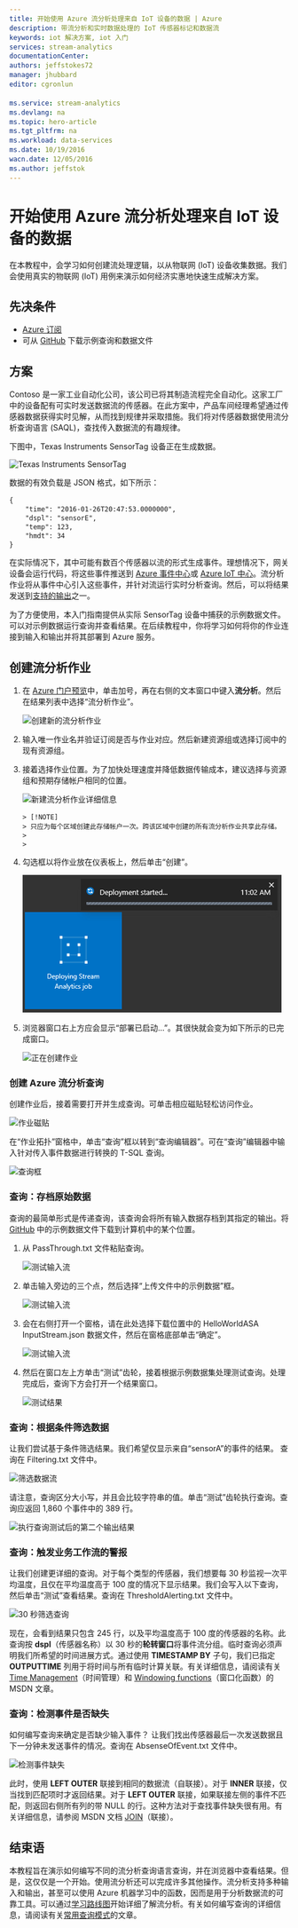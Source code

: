 ```yaml
---
title: 开始使用 Azure 流分析处理来自 IoT 设备的数据 | Azure
description: 带流分析和实时数据处理的 IoT 传感器标记和数据流
keywords: iot 解决方案, iot 入门
services: stream-analytics
documentationCenter: 
authors: jeffstokes72
manager: jhubbard
editor: cgronlun

ms.service: stream-analytics
ms.devlang: na
ms.topic: hero-article
ms.tgt_pltfrm: na
ms.workload: data-services
ms.date: 10/19/2016
wacn.date: 12/05/2016
ms.author: jeffstok
---
```


# 开始使用 Azure 流分析处理来自 IoT 设备的数据
在本教程中，会学习如何创建流处理逻辑，以从物联网 (IoT) 设备收集数据。我们会使用真实的物联网 (IoT) 用例来演示如何经济实惠地快速生成解决方案。

## 先决条件
-   [Azure 订阅](https://www.azure.cn/pricing/1rmb-trial/)
-   可从 [GitHub](https://github.com/Azure/azure-stream-analytics/tree/master/Samples/GettingStarted) 下载示例查询和数据文件

## 方案
Contoso 是一家工业自动化公司，该公司已将其制造流程完全自动化。这家工厂中的设备配有可实时发送数据流的传感器。在此方案中，产品车间经理希望通过传感器数据获得实时见解，从而找到规律并采取措施。我们将对传感器数据使用流分析查询语言 (SAQL)，查找传入数据流的有趣规律。

下图中，Texas Instruments SensorTag 设备正在生成数据。

![Texas Instruments SensorTag](./media/stream-analytics-get-started-with-iot-devices/stream-analytics-get-started-with-iot-devices-01.jpg)  

数据的有效负载是 JSON 格式，如下所示：

    {
        "time": "2016-01-26T20:47:53.0000000",  
        "dspl": "sensorE",  
        "temp": 123,  
        "hmdt": 34  
    }  

在实际情况下，其中可能有数百个传感器以流的形式生成事件。理想情况下，网关设备会运行代码，将这些事件推送到 [Azure 事件中心](https://www.azure.cn/home/features/event-hubs/)或 [Azure IoT 中心](https://www.azure.cn/home/features/iot-hub/)。流分析作业将从事件中心引入这些事件，并针对流运行实时分析查询。然后，可以将结果发送到[支持的输出](./stream-analytics-define-outputs.md)之一。

为了方便使用，本入门指南提供从实际 SensorTag 设备中捕获的示例数据文件。可以对示例数据运行查询并查看结果。在后续教程中，你将学习如何将你的作业连接到输入和输出并将其部署到 Azure 服务。

## 创建流分析作业
1. 在 [Azure 门户预览](http://portal.azure.cn)中，单击加号，再在右侧的文本窗口中键入**流分析**。然后在结果列表中选择“流分析作业”。
   
    ![创建新的流分析作业](./media/stream-analytics-get-started-with-iot-devices/stream-analytics-get-started-with-iot-devices-02.png)  

2. 输入唯一作业名并验证订阅是否与作业对应。然后新建资源组或选择订阅中的现有资源组。
3. 接着选择作业位置。为了加快处理速度并降低数据传输成本，建议选择与资源组和预期存储帐户相同的位置。
   
    ![新建流分析作业详细信息](./media/stream-analytics-get-started-with-iot-devices/stream-analytics-get-started-with-iot-devices-03.png)  

       > [!NOTE]
       > 只应为每个区域创建此存储帐户一次。跨该区域中创建的所有流分析作业共享此存储。
       > 
       > 
       
4. 勾选框以将作业放在仪表板上，然后单击“创建”。
   
    ![正在创建作业](./media/stream-analytics-get-started-with-iot-devices/stream-analytics-get-started-with-iot-devices-03a.png)  

5. 浏览器窗口右上方应会显示“部署已启动...”。其很快就会变为如下所示的已完成窗口。
   
    ![正在创建作业](./media/stream-analytics-get-started-with-iot-devices/stream-analytics-get-started-with-iot-devices-03b.png)  

### 创建 Azure 流分析查询
创建作业后，接着需要打开并生成查询。可单击相应磁贴轻松访问作业。

![作业磁贴](./media/stream-analytics-get-started-with-iot-devices/stream-analytics-get-started-with-iot-devices-04.png)  

在“作业拓扑”窗格中，单击“查询”框以转到“查询编辑器”。可在“查询”编辑器中输入针对传入事件数据进行转换的 T-SQL 查询。

![查询框](./media/stream-analytics-get-started-with-iot-devices/stream-analytics-get-started-with-iot-devices-05.png)  

### 查询：存档原始数据
查询的最简单形式是传递查询，该查询会将所有输入数据存档到其指定的输出。将 [GitHub](https://aka.ms/azure-stream-analytics-get-started-iot) 中的示例数据文件下载到计算机中的某个位置。

1. 从 PassThrough.txt 文件粘贴查询。
   
    ![测试输入流](./media/stream-analytics-get-started-with-iot-devices/stream-analytics-get-started-with-iot-devices-06.png)  

2. 单击输入旁边的三个点，然后选择“上传文件中的示例数据”框。
   
    ![测试输入流](./media/stream-analytics-get-started-with-iot-devices/stream-analytics-get-started-with-iot-devices-06a.png)  

3. 会在右侧打开一个窗格，请在此处选择下载位置中的 HelloWorldASA InputStream.json 数据文件，然后在窗格底部单击“确定”。
   
    ![测试输入流](./media/stream-analytics-get-started-with-iot-devices/stream-analytics-get-started-with-iot-devices-06b.png)  

4. 然后在窗口左上方单击“测试”齿轮，接着根据示例数据集处理测试查询。处理完成后，查询下方会打开一个结果窗口。
   
    ![测试结果](./media/stream-analytics-get-started-with-iot-devices/stream-analytics-get-started-with-iot-devices-07.png)  

### 查询：根据条件筛选数据
让我们尝试基于条件筛选结果。我们希望仅显示来自“sensorA”的事件的结果。 查询在 Filtering.txt 文件中。

![筛选数据流](./media/stream-analytics-get-started-with-iot-devices/stream-analytics-get-started-with-iot-devices-08.png)  

请注意，查询区分大小写，并且会比较字符串的值。单击“测试”齿轮执行查询。查询应返回 1,860 个事件中的 389 行。

![执行查询测试后的第二个输出结果](./media/stream-analytics-get-started-with-iot-devices/stream-analytics-get-started-with-iot-devices-09.png)  

### 查询：触发业务工作流的警报
让我们创建更详细的查询。对于每个类型的传感器，我们想要每 30 秒监视一次平均温度，且仅在平均温度高于 100 度的情况下显示结果。我们会写入以下查询，然后单击“测试”查看结果。查询在 ThresholdAlerting.txt 文件中。

![30 秒筛选查询](./media/stream-analytics-get-started-with-iot-devices/stream-analytics-get-started-with-iot-devices-10.png)  

现在，会看到结果只包含 245 行，以及平均温度高于 100 度的传感器的名称。此查询按 **dspl**（传感器名称）以 30 秒的**轮转窗口**将事件流分组。临时查询必须声明我们所希望的时间进展方式。通过使用 **TIMESTAMP BY** 子句，我们已指定 **OUTPUTTIME** 列用于将时间与所有临时计算关联。有关详细信息，请阅读有关 [Time Management](https://msdn.microsoft.com/zh-cn/library/azure/mt582045.aspx)（时间管理）和 [Windowing functions](https://msdn.microsoft.com/zh-cn/library/azure/dn835019.aspx)（窗口化函数）的 MSDN 文章。

### 查询：检测事件是否缺失
如何编写查询来确定是否缺少输入事件？ 让我们找出传感器最后一次发送数据且下一分钟未发送事件的情况。查询在 AbsenseOfEvent.txt 文件中。

![检测事件缺失](./media/stream-analytics-get-started-with-iot-devices/stream-analytics-get-started-with-iot-devices-11.png)  

此时，使用 **LEFT OUTER** 联接到相同的数据流（自联接）。对于 **INNER** 联接，仅当找到匹配项时才返回结果。对于 **LEFT OUTER** 联接，如果联接左侧的事件不匹配，则返回右侧所有列的带 NULL 的行。这种方法对于查找事件缺失很有用。有关详细信息，请参阅 MSDN 文档 [JOIN](https://msdn.microsoft.com/zh-cn/library/azure/dn835026.aspx)（联接）。

## 结束语
本教程旨在演示如何编写不同的流分析查询语言查询，并在浏览器中查看结果。但是，这仅仅是一个开始。使用流分析还可以完成许多其他操作。流分析支持多种输入和输出，甚至可以使用 Azure 机器学习中的函数，因而是用于分析数据流的可靠工具。可以通过[学习路线图](https://azure.microsoft.com/documentation/learning-paths/stream-analytics/)开始详细了解流分析。有关如何编写查询的详细信息，请阅读有关[常用查询模式](./stream-analytics-stream-analytics-query-patterns.md)的文章。

<!---HONumber=Mooncake_1128_2016-->